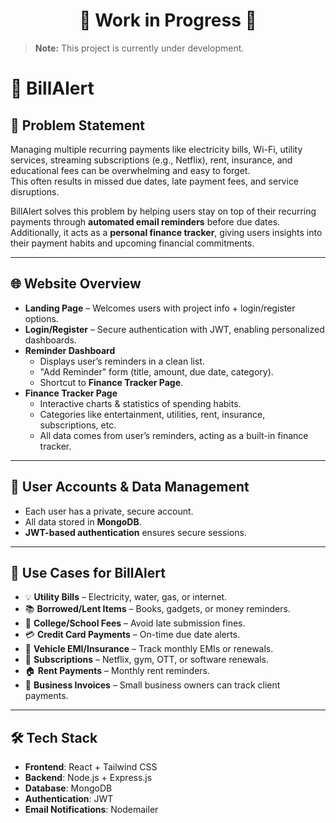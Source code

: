 <h1 align="center">🚧 Work in Progress 🚧</h1>

> **Note:** This project is currently under development.


# 🚀 BillAlert

## 📝 Problem Statement
Managing multiple recurring payments like electricity bills, Wi-Fi, utility services, streaming subscriptions (e.g., Netflix), rent, insurance, and educational fees can be overwhelming and easy to forget.  
This often results in missed due dates, late payment fees, and service disruptions.

BillAlert solves this problem by helping users stay on top of their recurring payments through **automated email reminders** before due dates.  
Additionally, it acts as a **personal finance tracker**, giving users insights into their payment habits and upcoming financial commitments.

---

## 🌐 Website Overview

- **Landing Page** – Welcomes users with project info + login/register options.  
- **Login/Register** – Secure authentication with JWT, enabling personalized dashboards.  
- **Reminder Dashboard**  
  - Displays user’s reminders in a clean list.  
  - "Add Reminder" form (title, amount, due date, category).  
  - Shortcut to **Finance Tracker Page**.  
- **Finance Tracker Page**  
  - Interactive charts & statistics of spending habits.  
  - Categories like entertainment, utilities, rent, insurance, subscriptions, etc.  
  - All data comes from user’s reminders, acting as a built-in finance tracker.  

---

## 🔐 User Accounts & Data Management
- Each user has a private, secure account.  
- All data stored in **MongoDB**.  
- **JWT-based authentication** ensures secure sessions.  

---

## 📌 Use Cases for BillAlert
- 💡 **Utility Bills** – Electricity, water, gas, or internet.  
- 📚 **Borrowed/Lent Items** – Books, gadgets, or money reminders.  
- 🏫 **College/School Fees** – Avoid late submission fines.  
- 💳 **Credit Card Payments** – On-time due date alerts.  
- 🚗 **Vehicle EMI/Insurance** – Track monthly EMIs or renewals.  
- 🛒 **Subscriptions** – Netflix, gym, OTT, or software renewals.  
- 🏠 **Rent Payments** – Monthly rent reminders.  
- 💼 **Business Invoices** – Small business owners can track client payments.  

---

## 🛠️ Tech Stack
- **Frontend**: React + Tailwind CSS  
- **Backend**: Node.js + Express.js  
- **Database**: MongoDB  
- **Authentication**: JWT  
- **Email Notifications**: Nodemailer  
